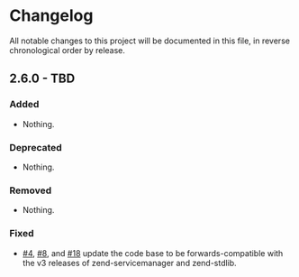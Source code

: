 # Changelog

All notable changes to this project will be documented in this file, in reverse chronological order by release.

## 2.6.0 - TBD

### Added

- Nothing.

### Deprecated

- Nothing.

### Removed

- Nothing.

### Fixed

- [#4](https://github.com/zendframework/zend-paginator/pull/4),
  [#8](https://github.com/zendframework/zend-paginator/pull/8), and
  [#18](https://github.com/zendframework/zend-paginator/pull/18) update the code
  base to be forwards-compatible with the v3 releases of zend-servicemanager and
  zend-stdlib.
